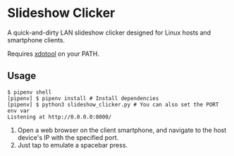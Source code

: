# Slideshow Clicker

A quick-and-dirty LAN slideshow clicker designed for Linux hosts and smartphone clients.

Requires [xdotool](https://www.semicomplete.com/projects/xdotool/) on your PATH.

## Usage

```
$ pipenv shell
[pipenv] $ pipenv install # Install dependencies
[pipenv] $ python3 slideshow_clicker.py # You can also set the PORT env var
Listening at http://0.0.0.0:8000/
```

1. Open a web browser on the client smartphone, and navigate to the host device's IP with the specified port.
2. Just tap to emulate a spacebar press.
